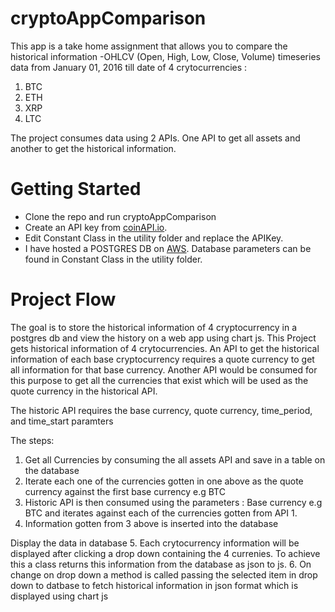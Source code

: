 # cryptoAppComparison
This app is a take home assignment that allows you to compare the historical information -OHLCV (Open, High, Low, Close, Volume) 
timeseries data from January 01, 2016 till date of 4 crytocurrencies :
1. BTC
2. ETH
3. XRP
4. LTC

The project consumes data using 2 APIs. One API to get all assets and another to get the historical information.



# Getting Started

- Clone the repo and run cryptoAppComparison
- Create an API key from [coinAPI.io](https://www.coinapi.io/pricing?apikey). 
- Edit Constant Class in the utility folder and replace the APIKey.
- I have hosted a POSTGRES DB on [AWS]( https://aws.amazon.com/). Database parameters can be found in Constant Class in the utility folder.


# Project Flow
The goal is to store the historical information of 4 cryptocurrency in a postgres db and view the history on a web app using chart js.
This Project gets historical information of 4 crytocurrencies.
An API to get the historical information of each base cryptocurrency requires a quote currency to get all information for that base currency.
Another API would be consumed for this purpose to get all the currencies that exist which will be used as the quote currency in the historical API.

The historic API requires the base currency, quote currency, time_period, and time_start paramters

The steps:
1. Get all Currencies by consuming the all assets API and save in a table on the database
2. Iterate each one of the currencies gotten in  one above as the quote currency against the first base currency e.g BTC
3. Historic API is then consumed using the parameters : Base currency e.g BTC and iterates against each of the currencies gotten from API 1.
4. Information gotten from 3 above is inserted into the database

Display the data in database 
5. Each crytocurrency information will be displayed after clicking a drop down containing the 4 currenies. To achieve this a class returns this information from the database as json to js.
6. On change on drop down a method is called passing the selected item in drop down to datbase to fetch historical information in json format which is displayed using chart js




 
